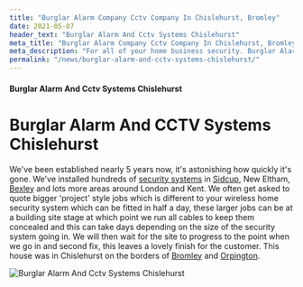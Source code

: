 ```yaml
---
title: "Burglar Alarm Company Cctv Company In Chislehurst, Bromley"
date: 2021-05-07
header_text: "Burglar Alarm And Cctv Systems Chislehurst"
meta_title: "Burglar Alarm Company Cctv Company In Chislehurst, Bromley"
meta_description: "For all of your home business security. Burglar Alarm Servicing, Burglar Alarm Installation, Alarm Battery and CCTV in Chislehurst, Bromley call 020 8302 4065"
permalink: "/news/burglar-alarm-and-cctv-systems-chislehurst/"
---
```


#### Burglar Alarm And Cctv Systems Chislehurst

# Burglar Alarm And CCTV Systems Chislehurst 

We\'ve been established nearly 5 years now, it\'s astonishing how quickly it\'s gone. We\'ve installed hundreds of [security systems](/categories/burglar-alarms/) in [Sidcup](/pages/sidcup/), New Eltham, [Bexley](/pages/bexley/) and lots more areas around London and Kent. We often get asked to quote bigger \'project\' style jobs which is different to your wireless home security system which can be fitted in half a day, these larger jobs can be at a building site stage at which point we run all cables to keep them concealed and this can take days depending on the size of the security system going in. We will then wait for the site to progress to the point when we go in and second fix, this leaves a lovely finish for the customer. This house was in Chislehurst on the borders of [Bromley](/pages/bromley/) and [Orpington](/pages/orpington/).

![Burglar Alarm And Cctv Systems Chislehurst](https://res.cloudinary.com/kbs/image/upload/z3lxvjze4mjv5v6op5rw.jpg)